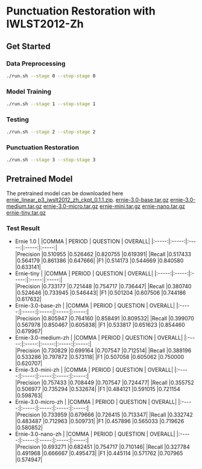 # Punctuation Restoration with IWLST2012-Zh

## Get Started
### Data Preprocessing
```bash
./run.sh --stage 0 --stop-stage 0
```
### Model Training
```bash
./run.sh --stage 1 --stop-stage 1
```
### Testing
```bash
./run.sh --stage 2 --stop-stage 2
```
### Punctuation Restoration
```bash
./run.sh --stage 3 --stop-stage 3
```
## Pretrained Model
The pretrained model can be downloaded here [ernie_linear_p3_iwslt2012_zh_ckpt_0.1.1.zip](https://paddlespeech.bj.bcebos.com/text/ernie_linear_p3_iwslt2012_zh_ckpt_0.1.1.zip).
[ernie-3.0-base.tar.gz](https://paddlespeech.bj.bcebos.com/punc_restore/ernie-3.0-base.tar.gz)
[ernie-3.0-medium.tar.gz](https://paddlespeech.bj.bcebos.com/punc_restore/ernie-3.0-medium.tar.gz)
[ernie-3.0-micro.tar.gz](https://paddlespeech.bj.bcebos.com/punc_restore/ernie-3.0-micro.tar.gz)
[ernie-mini.tar.gz](https://paddlespeech.bj.bcebos.com/punc_restore/ernie-mini.tar.gz)
[ernie-nano.tar.gz](https://paddlespeech.bj.bcebos.com/punc_restore/ernie-nano.tar.gz)
[ernie-tiny.tar.gz](https://paddlespeech.bj.bcebos.com/punc_restore/ernie-tiny.tar.gz)

### Test Result
- Ernie 1.0
    |       |COMMA  |  PERIOD | QUESTION | OVERALL|
    |:-----:|:-----:|:-----:|:-----:|:-----:|  
    |Precision  |0.510955  |0.526462  |0.820755  |0.619391|
    |Recall     |0.517433  |0.564179  |0.861386  |0.647666|
    |F1         |0.514173  |0.544669  |0.840580  |0.633141|
- Ernie-tiny
    |       |COMMA  |  PERIOD | QUESTION | OVERALL|
    |:-----:|:-----:|:-----:|:-----:|:-----:|  
    |Precision  |0.733177  |0.721448  |0.754717  |0.736447|
    |Recall     |0.380740  |0.524646  |0.733945  |0.546443|
    |F1         |0.501204  |0.607506  |0.744186  |0.617632|
- Ernie-3.0-base-zh
    |       |COMMA  |  PERIOD | QUESTION | OVERALL|
    |:-----:|:-----:|:-----:|:-----:|:-----:|  
    |Precision  |0.805947  |0.764160  |0.858491  |0.809532|
    |Recall     |0.399070  |0.567978  |0.850467  |0.605838|
    |F1         |0.533817  |0.651623  |0.854460  |0.679967|
- Ernie-3.0-medium-zh
    |       |COMMA  |  PERIOD | QUESTION | OVERALL|
    |:-----:|:-----:|:-----:|:-----:|:-----:|  
    |Precision  |0.730829  |0.699164  |0.707547  |0.712514|
    |Recall     |0.388196  |0.533286  |0.797872  |0.573118|
    |F1         |0.507058  |0.605062  |0.750000  |0.620707|
- Ernie-3.0-mini-zh
    |       |COMMA  |  PERIOD | QUESTION | OVERALL|
    |:-----:|:-----:|:-----:|:-----:|:-----:|  
    |Precision  |0.757433  |0.708449  |0.707547  |0.724477|
    |Recall     |0.355752  |0.506977  |0.735294  |0.532674|
    |F1         |0.484121  |0.591015  |0.721154  |0.598763|
- Ernie-3.0-micro-zh
    |       |COMMA  |  PERIOD | QUESTION | OVERALL|
    |:-----:|:-----:|:-----:|:-----:|:-----:|  
    |Precision  |0.733959  |0.679666  |0.726415  |0.713347|
    |Recall     |0.332742  |0.483487  |0.712963  |0.509731|
    |F1         |0.457896  |0.565033  |0.719626  |0.580852|
- Ernie-3.0-nano-zh
    |       |COMMA  |  PERIOD | QUESTION | OVERALL|
    |:-----:|:-----:|:-----:|:-----:|:-----:|  
    |Precision  |0.693271  |0.682451  |0.754717  |0.710146|
    |Recall     |0.327784  |0.491968  |0.666667  |0.495473|
    |F1         |0.445114  |0.571762  |0.707965  |0.574947|
